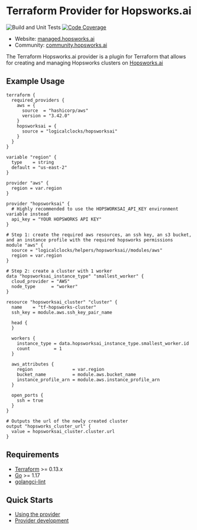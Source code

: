 # Terraform Provider for Hopsworks.ai

![Build and Unit Tests](https://github.com/logicalclocks/terraform-provider-hopsworksai/actions/workflows/unit-test.yml/badge.svg) [![Code Coverage](https://codecov.io/gh/logicalclocks/terraform-provider-hopsworksai/branch/main/graph/badge.svg)](https://codecov.io/gh/logicalclocks/terraform-provider-hopsworksai)

- Website: [managed.hopsworks.ai](https://managed.hopsworks.ai/)
- Community: [community.hopsworks.ai](https://community.hopsworks.ai/)

The Terraform Hopsworks.ai provider is a plugin for Terraform that allows for creating and managing Hopsworks clusters on [Hopsworks.ai](http://managed.hopsworks.ai/)

## Example Usage 

```hcl
terraform {
  required_providers {
    aws = {
      source  = "hashicorp/aws"
      version = "3.42.0"
    }
    hopsworksai = {
      source = "logicalclocks/hopsworksai"
    }
  }
}

variable "region" {
  type    = string
  default = "us-east-2"
}

provider "aws" {
  region = var.region
}

provider "hopsworksai" {
  # Highly recommended to use the HOPSWORKSAI_API_KEY environment variable instead
  api_key = "YOUR HOPSWORKS API KEY"
}

# Step 1: create the required aws resources, an ssh key, an s3 bucket, and an instance profile with the required hopsworks permissions
module "aws" {
  source = "logicalclocks/helpers/hopsworksai//modules/aws"
  region = var.region
}

# Step 2: create a cluster with 1 worker
data "hopsworksai_instance_type" "smallest_worker" {
  cloud_provider = "AWS"
  node_type      = "worker"
}

resource "hopsworksai_cluster" "cluster" {
  name    = "tf-hopsworks-cluster"
  ssh_key = module.aws.ssh_key_pair_name

  head {
  }

  workers {
    instance_type = data.hopsworksai_instance_type.smallest_worker.id
    count         = 1
  }

  aws_attributes {
    region               = var.region
    bucket_name          = module.aws.bucket_name
    instance_profile_arn = module.aws.instance_profile_arn
  }

  open_ports {
    ssh = true
  }
}

# Outputs the url of the newly created cluster 
output "hopsworks_cluster_url" {
  value = hopsworksai_cluster.cluster.url
}
```

## Requirements

-	[Terraform](https://www.terraform.io/downloads.html) >= 0.13.x
-	[Go](https://golang.org/doc/install) >= 1.17
-	[golangci-lint](https://golangci-lint.run/usage/install/)


## Quick Starts

- [Using the provider](https://registry.terraform.io/providers/logicalclocks/hopsworksai/latest/docs)
- [Provider development](DEVELOPMENT.md)

